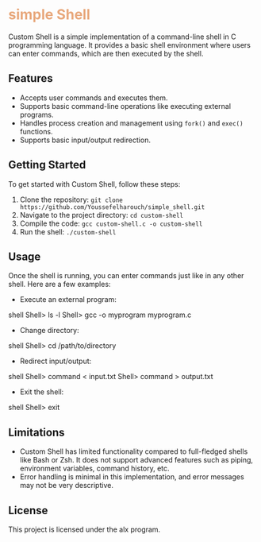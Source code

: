 # <span style="color:#e8a87c;">simple Shell</span>

Custom Shell is a simple implementation of a command-line shell in C programming language. It provides a basic shell environment where users can enter commands, which are then executed by the shell.

## Features

- Accepts user commands and executes them.
- Supports basic command-line operations like executing external programs.
- Handles process creation and management using `fork()` and `exec()` functions.
- Supports basic input/output redirection.

## Getting Started

To get started with Custom Shell, follow these steps:

1. Clone the repository: `git clone https://github.com/Youssefelharouch/simple_shell.git`
2. Navigate to the project directory: `cd custom-shell`
3. Compile the code: `gcc custom-shell.c -o custom-shell`
4. Run the shell: `./custom-shell`

## Usage

Once the shell is running, you can enter commands just like in any other shell. Here are a few examples:

- Execute an external program:
  
shell
  Shell> ls -l
  Shell> gcc -o myprogram myprogram.c
  
- Change directory:
  
shell
  Shell> cd /path/to/directory
  
- Redirect input/output:
  
shell
  Shell> command < input.txt
  Shell> command > output.txt
  
- Exit the shell:
  
shell
  Shell> exit
  
## Limitations

- Custom Shell has limited functionality compared to full-fledged shells like Bash or Zsh. It does not support advanced features such as piping, environment variables, command history, etc.
- Error handling is minimal in this implementation, and error messages may not be very descriptive.


## License

This project is licensed under the alx program.